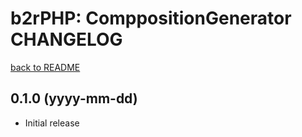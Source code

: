b2rPHP: ComppositionGenerator CHANGELOG
=======================================

[back to README](README.md)

0.1.0 (yyyy-mm-dd)
------------------
- Initial release
